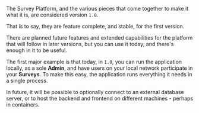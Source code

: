 The Survey Platform, and the various pieces that come together to make it what it is, are considered version `1.0`.

That is to say, they are feature complete, and stable, for the first version.

There are planned future features and extended capabilities for the platform that will follow in later versions, but you can use it today, and there's enough in it to be useful.

The first major example is that today, in `1.0`, you can run the application locally, as a sole **Admin**, and have users on your local network participate in your **Surveys**. To make this easy, the application runs everything it needs in a single process.

In future, it will be possible to optionally connect to an external database server, or to host the backend and frontend on different machines - perhaps in containers.
